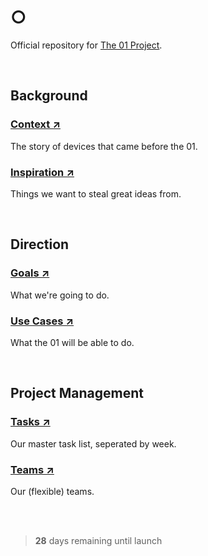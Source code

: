 # ○

Official repository for [The 01 Project](https://twitter.com/hellokillian/status/1745875973583896950).

<br>

## Background

### [Context ↗](https://github.com/KillianLucas/01/blob/main/CONTEXT.md)
The story of devices that came before the 01.

### [Inspiration ↗](https://github.com/KillianLucas/01/tree/main/INSPIRATION.md)
Things we want to steal great ideas from.

<br>

## Direction

### [Goals ↗](https://github.com/KillianLucas/01/blob/main/GOALS.md)
What we're going to do.

### [Use Cases ↗](https://github.com/KillianLucas/01/blob/main/USE_CASES.md)
What the 01 will be able to do.

<br>

## Project Management

### [Tasks ↗](https://github.com/KillianLucas/01/blob/main/TASKS.md)
Our master task list, seperated by week.

### [Teams ↗](https://github.com/KillianLucas/01/blob/main/TEAMS.md)
Our (flexible) teams.

<br>

<br>

> **28** days remaining until launch
